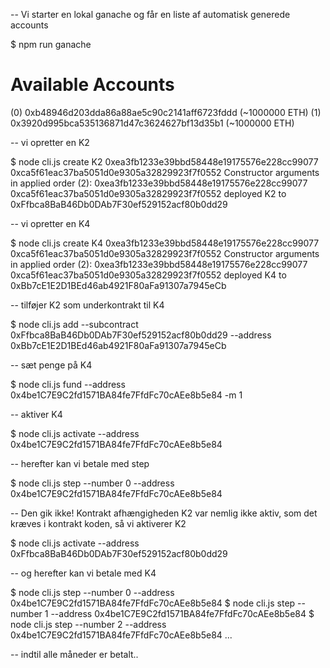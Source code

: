 -- Vi starter en lokal ganache og får en liste af automatisk generede accounts

$ npm run ganache

Available Accounts
==================
(0) 0xb48946d203dda86a88ae5c90c2141aff6723fddd (~1000000 ETH)
(1) 0x3920d995bca535136871d47c3624627bf13d35b1 (~1000000 ETH)

-- vi opretter en K2

$ node cli.js create K2 0xea3fb1233e39bbd58448e19175576e228cc99077 0xca5f61eac37ba5051d0e9305a32829923f7f0552
Constructor arguments in applied order (2):
  0xea3fb1233e39bbd58448e19175576e228cc99077
  0xca5f61eac37ba5051d0e9305a32829923f7f0552
  deployed K2 to 0xFfbca8BaB46Db0DAb7F30ef529152acf80b0dd29

  
-- vi opretter en K4

$ node cli.js create K4 0xea3fb1233e39bbd58448e19175576e228cc99077 0xca5f61eac37ba5051d0e9305a32829923f7f0552
Constructor arguments in applied order (2):
  0xea3fb1233e39bbd58448e19175576e228cc99077
  0xca5f61eac37ba5051d0e9305a32829923f7f0552
  deployed K4 to 0xBb7cE1E2D1BEd46ab4921F80aFa91307a7945eCb


-- tilføjer K2 som underkontrakt til K4

$ node cli.js add --subcontract 0xFfbca8BaB46Db0DAb7F30ef529152acf80b0dd29 --address 0xBb7cE1E2D1BEd46ab4921F80aFa91307a7945eCb


-- sæt penge på K4

$ node cli.js fund --address 0x4be1C7E9C2fd1571BA84fe7FfdFc70cAEe8b5e84 -m 1


-- aktiver K4

$ node cli.js activate --address 0x4be1C7E9C2fd1571BA84fe7FfdFc70cAEe8b5e84


-- herefter kan vi betale med step

$ node cli.js step --number 0 --address 0x4be1C7E9C2fd1571BA84fe7FfdFc70cAEe8b5e84


-- Den gik ikke! Kontrakt afhængigheden K2 var nemlig ikke aktiv, som det kræves i kontrakt koden, så vi aktiverer K2

$ node cli.js activate --address 0xFfbca8BaB46Db0DAb7F30ef529152acf80b0dd29


-- og herefter kan vi betale med K4

$ node cli.js step --number 0 --address 0x4be1C7E9C2fd1571BA84fe7FfdFc70cAEe8b5e84
$ node cli.js step --number 1 --address 0x4be1C7E9C2fd1571BA84fe7FfdFc70cAEe8b5e84
$ node cli.js step --number 2 --address 0x4be1C7E9C2fd1571BA84fe7FfdFc70cAEe8b5e84
...

-- indtil alle måneder er betalt..

